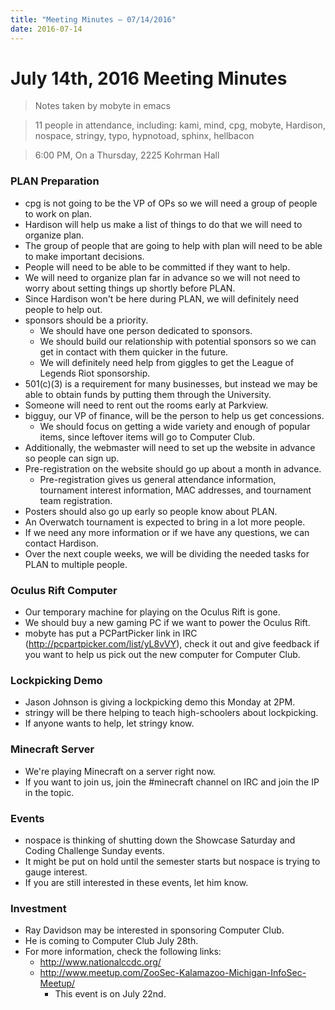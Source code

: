 ```yaml
---
title: "Meeting Minutes – 07/14/2016"
date: 2016-07-14
---
```

# July 14th, 2016 Meeting Minutes
> Notes taken by mobyte in emacs

> 11 people in attendance, including: kami, mind, cpg, mobyte, Hardison, nospace, stringy, typo, hypnotoad, sphinx, hellbacon

> 6:00 PM, On a Thursday, 2225 Kohrman Hall

### PLAN Preparation
- cpg is not going to be the VP of OPs so we will need a group of people to work on plan.
- Hardison will help us make a list of things to do that we will need to organize plan.
- The group of people that are going to help with plan will need to be able to make important decisions.
- People will need to be able to be committed if they want to help.
- We will need to organize plan far in advance so we will not need to worry about setting things up shortly before PLAN.
- Since Hardison won't be here during PLAN, we will definitely need people to help out.
- sponsors should be a priority.
  - We should have one person dedicated to sponsors.
  - We should build our relationship with potential sponsors so we can get in contact with them quicker in the future.
  - We will definitely need help from giggles to get the League of Legends Riot sponsorship.
- 501(c)(3) is a requirement for many businesses, but instead we may be able to obtain funds by putting them through the University.
- Someone will need to rent out the rooms early at Parkview.
- bigguy, our VP of finance, will be the person to help us get concessions.
  - We should focus on getting a wide variety and enough of popular items, since leftover items will go to Computer Club.
- Additionally, the webmaster will need to set up the website in advance so people can sign up.
- Pre-registration on the website should go up about a month in advance.
  - Pre-registration gives us general attendance information, tournament interest information, MAC addresses, and tournament team registration.
- Posters should also go up early so people know about PLAN.
- An Overwatch tournament is expected to bring in a lot more people.
- If we need any more information or if we have any questions, we can contact Hardison.
- Over the next couple weeks, we will be dividing the needed tasks for PLAN to multiple people.

### Oculus Rift Computer
- Our temporary machine for playing on the Oculus Rift is gone.
- We should buy a new gaming PC if we want to power the Oculus Rift.
- mobyte has put a PCPartPicker link in IRC (http://pcpartpicker.com/list/yL8vVY), check it out and give feedback if you want to help us pick out the new computer for Computer Club.

### Lockpicking Demo
- Jason Johnson is giving a lockpicking demo this Monday at 2PM.
- stringy will be there helping to teach high-schoolers about lockpicking.
- If anyone wants to help, let stringy know.

### Minecraft Server
- We're playing Minecraft on a server right now.
- If you want to join us, join the #minecraft channel on IRC and join the IP in the topic.

### Events
- nospace is thinking of shutting down the Showcase Saturday and Coding Challenge Sunday events.
- It might be put on hold until the semester starts but nospace is trying to gauge interest.
- If you are still interested in these events, let him know.

### Investment
- Ray Davidson may be interested in sponsoring Computer Club.
- He is coming to Computer Club July 28th.
- For more information, check the following links:
  - http://www.nationalccdc.org/
  - http://www.meetup.com/ZooSec-Kalamazoo-Michigan-InfoSec-Meetup/
	- This event is on July 22nd.
